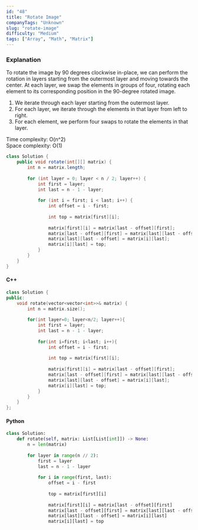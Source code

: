 ```yaml
---
id: "48"
title: "Rotate Image"
companyTags: "Unknown"
slug: "rotate-image"
difficulty: "Medium"
tags: ["Array", "Math", "Matrix"]
---
```


### Explanation
To rotate the image by 90 degrees clockwise in-place, we can perform the rotation in layers starting from the outermost layer and moving towards the center. At each layer, we swap the elements in groups of four, rotating each element to its corresponding position in the 90-degree rotated image.

1. We iterate through each layer starting from the outermost layer.
2. For each layer, we iterate through the elements in that layer from left to right.
3. For each element, we perform four swaps to rotate the elements in that layer.

Time complexity: O(n^2)  
Space complexity: O(1)

```java
class Solution {
    public void rotate(int[][] matrix) {
        int n = matrix.length;
        
        for (int layer = 0; layer < n / 2; layer++) {
            int first = layer;
            int last = n - 1 - layer;
            
            for (int i = first; i < last; i++) {
                int offset = i - first;
                
                int top = matrix[first][i];
                
                matrix[first][i] = matrix[last - offset][first];
                matrix[last - offset][first] = matrix[last][last - offset];
                matrix[last][last - offset] = matrix[i][last];
                matrix[i][last] = top;
            }
        }
    }
}
```

#### C++
```cpp
class Solution {
public:
    void rotate(vector<vector<int>>& matrix) {
        int n = matrix.size();
        
        for(int layer=0; layer<n/2; layer++){
            int first = layer;
            int last = n - 1 - layer;
            
            for(int i=first; i<last; i++){
                int offset = i - first;
                
                int top = matrix[first][i];
                
                matrix[first][i] = matrix[last - offset][first];
                matrix[last - offset][first] = matrix[last][last - offset];
                matrix[last][last - offset] = matrix[i][last];
                matrix[i][last] = top;
            }
        }
    }
};
```

#### Python
```python
class Solution:
    def rotate(self, matrix: List[List[int]]) -> None:
        n = len(matrix)
        
        for layer in range(n // 2):
            first = layer
            last = n - 1 - layer
            
            for i in range(first, last):
                offset = i - first
                
                top = matrix[first][i]
                
                matrix[first][i] = matrix[last - offset][first]
                matrix[last - offset][first] = matrix[last][last - offset]
                matrix[last][last - offset] = matrix[i][last]
                matrix[i][last] = top
```